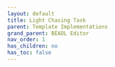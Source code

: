 ```yaml
---
layout: default
title: Light Chasing Task
parent: Template Implementations
grand_parent: BEADL Editor
nav_order: 1
has_children: no
has_toc: false
---
```


